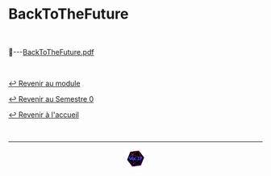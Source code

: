 # BackToTheFuture

<br>

📂---[BackToTheFuture.pdf](https://github.com/Studio-17/Epitech-Subjects/blob/main/Semestre_0/B-MET-XXX/BackToTheFuture/BackToTheFuture.pdf)

<br>

[↩️ Revenir au module](https://github.com/Studio-17/Epitech-Subjects/tree/main/Semestre_0/B-MET-XXX)

[↩️ Revenir au Semestre 0](https://github.com/Studio-17/Epitech-Subjects/tree/main/Semestre_0)

[↩️ Revenir à l'accueil](https://github.com/Studio-17/Epitech-Subjects)

<br>

---

<div align="center">

<a href="https://github.com/Studio-17" target="_blank"><img src="../../../voc17.gif" width="40"></a>

</div>